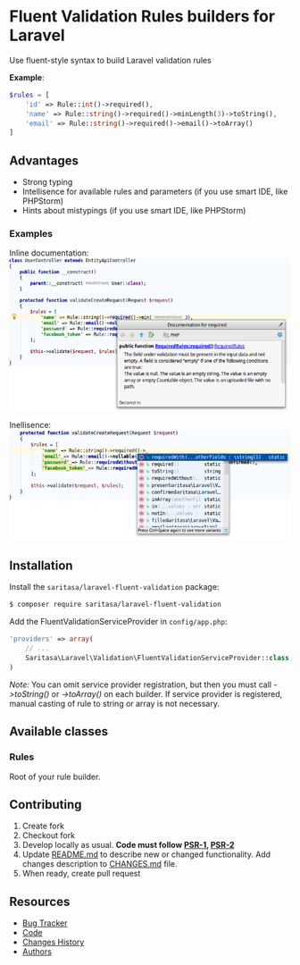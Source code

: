 # Fluent Validation Rules builders for Laravel

Use fluent-style syntax to build Laravel validation rules

**Example**:
```php
$rules = [
    'id' => Rule::int()->required(),
    'name' => Rule::string()->required()->minLength(3)->toString(),
    'email' => Rule::string()->required()->email()->toArray()
]
```
## Advantages
* Strong typing
* Intellisence for available rules and parameters (if you use smart IDE, like PHPStorm)
* Hints about mistypings (if you use smart IDE, like PHPStorm)

### Examples
Inline documentation: ![Inline documentation](docs/inline_docs.png)

Inellisence: ![Intelisence](docs/intellisence.png)

## Installation

Install the ```saritasa/laravel-fluent-validation``` package:

```bash
$ composer require saritasa/laravel-fluent-validation
```
Add the FluentValidationServiceProvider in ``config/app.php``:

```php
'providers' => array(
    // ...
    Saritasa\Laravel\Validation\FluentValidationServiceProvider::class,
)
```
*Note:* You can omit service provider registration, but then you must call
*->toString()* or *->toArray()* on each builder.
If service provider is registered, manual casting of rule to string or array
is not necessary.


## Available classes

### Rules
Root of your rule builder.

## Contributing

1. Create fork
2. Checkout fork
3. Develop locally as usual. **Code must follow [PSR-1](http://www.php-fig.org/psr/psr-1/), [PSR-2](http://www.php-fig.org/psr/psr-2/)**
4. Update [README.md](README.md) to describe new or changed functionality. Add changes description to [CHANGES.md](CHANGES.md) file.
5. When ready, create pull request

## Resources

* [Bug Tracker](http://github.com/saritasa/php-laravel-fluent-validation/issues)
* [Code](http://github.com/saritasa/php-laravel-fluent-validation)
* [Changes History](CHANGES.md)
* [Authors](http://github.com/saritasa/php-laravel-fluent-validation/contributors)
